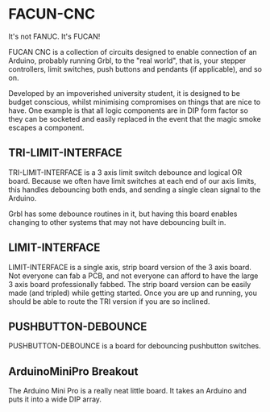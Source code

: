 # FACUN-CNC
It's not FANUC. It's FUCAN!

FUCAN CNC is a collection of circuits designed to enable connection of an
Arduino, probably running Grbl, to the "real world", that is, your stepper
controllers, limit switches, push buttons and pendants (if applicable), and so
on.

Developed by an impoverished university student, it is designed to be budget
conscious, whilst minimising compromises on things that are nice to have. One
example is that all logic components are in DIP form factor so they can be
socketed and easily replaced in the event that the magic smoke escapes a
component.

## TRI-LIMIT-INTERFACE
TRI-LIMIT-INTERFACE is a 3 axis limit switch debounce and logical OR board.
Because we often have limit switches at each end of our axis limits, this
handles debouncing both ends, and sending a single clean signal to the Arduino.

Grbl has some debounce routines in it, but having this board enables changing to
other systems that may not have debouncing built in.

## LIMIT-INTERFACE
LIMIT-INTERFACE is a single axis, strip board version of the 3 axis board. Not
everyone can fab a PCB, and not everyone can afford to have the large 3 axis
board professionally fabbed. The strip board version can be easily made (and
tripled) while getting started. Once you are up and running, you should be able
to route the TRI version if you are so inclined.

## PUSHBUTTON-DEBOUNCE
PUSHBUTTON-DEBOUNCE is a board for debouncing pushbutton switches.

## ArduinoMiniPro Breakout
The Arduino Mini Pro is a really neat little board. It takes an Arduino and puts
it into a wide DIP array.
